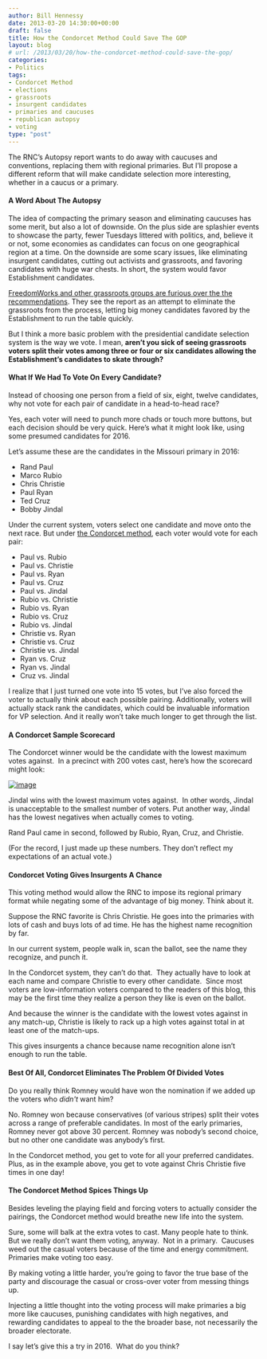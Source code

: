 ```yaml
---
author: Bill Hennessy
date: 2013-03-20 14:30:00+00:00
draft: false
title: How the Condorcet Method Could Save The GOP
layout: blog
# url: /2013/03/20/how-the-condorcet-method-could-save-the-gop/
categories:
- Politics
tags:
- Condorcet Method
- elections
- grassroots
- insurgent candidates
- primaries and caucuses
- republican autopsy
- voting
type: "post"
---
```


The RNC’s Autopsy report wants to do away with caucuses and conventions, replacing them with regional primaries. But I’ll propose a different reform that will make candidate selection more interesting, whether in a caucus or a primary.


#### A Word About The Autopsy


The idea of compacting the primary season and eliminating caucuses has some merit, but also a lot of downside. On the plus side are splashier events to showcase the party, fewer Tuesdays littered with politics, and, believe it or not, some economies as candidates can focus on one geographical region at a time. On the downside are some scary issues, like eliminating insurgent candidates, cutting out activists and grassroots, and favoring candidates with huge war chests. In short, the system would favor Establishment candidates.

[FreedomWorks and other grassroots groups are furious over the the recommendations](https://www.businessinsider.com/rnc-paul-tea-party-grassroots-gop-autopsy-2013-3). They see the report as an attempt to eliminate the grassroots from the process, letting big money candidates favored by the Establishment to run the table quickly.

But I think a more basic problem with the presidential candidate selection system is the way we vote. I mean, **aren’t you sick of seeing grassroots voters split their votes among three or four or six candidates allowing the Establishment’s candidates to skate through?**


#### What If We Had To Vote On Every Candidate?


Instead of choosing one person from a field of six, eight, twelve candidates, why not vote for each pair of candidate in a head-to-head race?

Yes, each voter will need to punch more chads or touch more buttons, but each decision should be very quick. Here’s what it might look like, using some presumed candidates for 2016.

Let’s assume these are the candidates in the Missouri primary in 2016:



  * Rand Paul
  * Marco Rubio
  * Chris Christie
  * Paul Ryan
  * Ted Cruz
  * Bobby Jindal

Under the current system, voters select one candidate and move onto the next race. But under [the Condorcet method](https://en.wikipedia.org/wiki/Condorcet_method), each voter would vote for each pair:



  * Paul vs. Rubio
  * Paul vs. Christie
  * Paul vs. Ryan
  * Paul vs. Cruz
  * Paul vs. Jindal
  * Rubio vs. Christie
  * Rubio vs. Ryan
  * Rubio vs. Cruz
  * Rubio vs. Jindal
  * Christie vs. Ryan
  * Christie vs. Cruz
  * Christie vs. Jindal
  * Ryan vs. Cruz
  * Ryan vs. Jindal
  * Cruz vs. Jindal

I realize that I just turned one vote into 15 votes, but I’ve also forced the voter to actually think about each possible pairing. Additionally, voters will actually stack rank the candidates, which could be invaluable information for VP selection. And it really won’t take much longer to get through the list.


#### A Condorcet Sample Scorecard


The Condorcet winner would be the candidate with the lowest maximum votes against.  In a precinct with 200 votes cast, here’s how the scorecard might look:

[![image](https://hennessysview.com/wp-content/uploads/2013/03/image_thumb.png)
](https://hennessysview.com/wp-content/uploads/2013/03/image.png)

Jindal wins with the lowest maximum votes against.  In other words, Jindal is unacceptable to the smallest number of voters. Put another way, Jindal has the lowest negatives when actually comes to voting.

Rand Paul came in second, followed by Rubio, Ryan, Cruz, and Christie.

(For the record, I just made up these numbers. They don’t reflect my expectations of an actual vote.)


#### Condorcet Voting Gives Insurgents A Chance


This voting method would allow the RNC to impose its regional primary format while negating some of the advantage of big money. Think about it.

Suppose the RNC favorite is Chris Christie. He goes into the primaries with lots of cash and buys lots of ad time. He has the highest name recognition by far.

In our current system, people walk in, scan the ballot, see the name they recognize, and punch it.

In the Condorcet system, they can’t do that.  They actually have to look at each name and compare Christie to every other candidate.  Since most voters are low-information voters compared to the readers of this blog, this may be the first time they realize a person they like is even on the ballot.

And because the winner is the candidate with the lowest votes against in any match-up, Christie is likely to rack up a high votes against total in at least one of the match-ups.

This gives insurgents a chance because name recognition alone isn’t enough to run the table.


#### Best Of All, Condorcet Eliminates The Problem Of Divided Votes


Do you really think Romney would have won the nomination if we added up the voters who _didn't_ want him?

No. Romney won because conservatives (of various stripes) split their votes across a range of preferable candidates. In most of the early primaries, Romney never got above 30 percent. Romney was nobody’s second choice, but no other one candidate was anybody’s first.

In the Condorcet method, you get to vote for all your preferred candidates. Plus, as in the example above, you get to vote against Chris Christie five times in one day!


#### The Condorcet Method Spices Things Up


Besides leveling the playing field and forcing voters to actually consider the pairings, the Condorcet method would breathe new life into the system.

Sure, some will balk at the extra votes to cast. Many people hate to think. But we really don’t want them voting, anyway.  Not in a primary.  Caucuses weed out the casual voters because of the time and energy commitment.  Primaries make voting too easy.

By making voting a little harder, you’re going to favor the true base of the party and discourage the casual or cross-over voter from messing things up.

Injecting a little thought into the voting process will make primaries a big more like caucuses, punishing candidates with high negatives, and rewarding candidates to appeal to the the broader base, not necessarily the broader electorate.

I say let’s give this a try in 2016.  What do you think?
